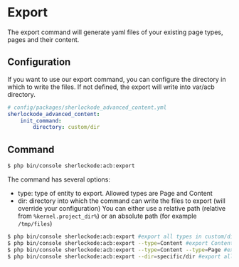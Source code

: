 Export
======

The export command will generate yaml files of your existing page types, pages and their content.

## Configuration

If you want to use our export command, you can configure the directory in which to write the files.
If not defined, the export will write into var/acb directory.

```yaml
# config/packages/sherlockode_advanced_content.yml
sherlockode_advanced_content:
    init_command:
        directory: custom/dir
```

## Command

```bash
$ php bin/console sherlockode:acb:export
```

The command has several options:
- type: type of entity to export. Allowed types are Page and Content
- dir: directory into which the command can write the files to export (will override your configuration)
You can either use a relative path (relative from `%kernel.project_dir%`) or an absolute path (for example `/tmp/files`)

```bash
$ php bin/console sherlockode:acb:export #export all types in custom/dir
$ php bin/console sherlockode:acb:export --type=Content #export Content only in custom/dir
$ php bin/console sherlockode:acb:export --type=Content --type=Page #export Content and Page in custom/dir
$ php bin/console sherlockode:acb:export --dir=specific/dir #export all types in specific/dir
```
